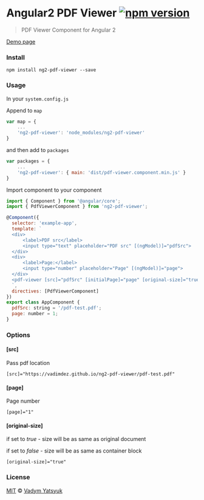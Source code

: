 # Angular2 PDF Viewer [![npm version](https://badge.fury.io/js/ng2-pdf-viewer.svg)](https://badge.fury.io/js/ng2-pdf-viewer)

> PDF Viewer Component for Angular 2

[Demo page](https://vadimdez.github.io/ng2-pdf-viewer/)

### Install

```
npm install ng2-pdf-viewer --save
```

### Usage

In your ```system.config.js```

Append to ```map```

```js
var map = {
    ...
    'ng2-pdf-viewer': 'node_modules/ng2-pdf-viewer'
}
```

and then add to ```packages```

```js
var packages = {
    ...
    'ng2-pdf-viewer': { main: 'dist/pdf-viewer.component.min.js' }
}
```

Import component to your component

```js
import { Component } from '@angular/core';
import { PdfViewerComponent } from 'ng2-pdf-viewer';

@Component({
  selector: 'example-app',
  template: `
  <div>
      <label>PDF src</label>
      <input type="text" placeholder="PDF src" [(ngModel)]="pdfSrc">
  </div>
  <div>
      <label>Page:</label>
      <input type="number" placeholder="Page" [(ngModel)]="page">
  </div>
  <pdf-viewer [src]="pdfSrc" [initialPage]="page" [original-size]="true" style="display: block;"></pdf-viewer>
  `,
  directives: [PdfViewerComponent]
})
export class AppComponent {
  pdfSrc: string = '/pdf-test.pdf';
  page: number = 1;
}
```

### Options

#### [src]

Pass pdf location
 
```
[src]="https://vadimdez.github.io/ng2-pdf-viewer/pdf-test.pdf"
```

#### [page]
Page number

```
[page]="1"
```

#### [original-size]

if set to *true* - size will be as same as original document

if set to *false* - size will be as same as container block

```
[original-size]="true"
```

### License

[MIT](https://tldrlegal.com/license/mit-license) © [Vadym Yatsyuk](https://github.com/vadimdez)
